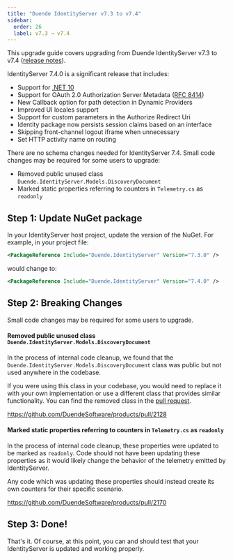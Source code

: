 ```yaml
---
title: "Duende IdentityServer v7.3 to v7.4"
sidebar:
  order: 26
  label: v7.3 → v7.4
---
```


This upgrade guide covers upgrading from Duende IdentityServer v7.3 to v7.4 ([release notes](https://github.com/DuendeSoftware/products/releases/tag/is-7.4.0)).

IdentityServer 7.4.0 is a significant release that includes:

- Support for [.NET 10](https://learn.microsoft.com/en-us/dotnet/core/whats-new/dotnet-10/overview)
- Support for OAuth 2.0 Authorization Server Metadata ([RFC 8414](https://www.rfc-editor.org/rfc/rfc8414.html))
- New Callback option for path detection in Dynamic Providers
- Improved UI locales support
- Support for custom parameters in the Authorize Redirect Uri
- Identity package now persists session claims based on an interface
- Skipping front-channel logout iframe when unnecessary
- Set HTTP activity name on routing

There are no schema changes needed for IdentityServer 7.4. Small code changes may be required for some users to upgrade:

- Removed public unused class `Duende.IdentityServer.Models.DiscoveryDocument`
- Marked static properties referring to counters in `Telemetry.cs` as `readonly`

## Step 1: Update NuGet package

In your IdentityServer host project, update the version of the NuGet.
For example, in your project file:

```xml
<PackageReference Include="Duende.IdentityServer" Version="7.3.0" />
```

would change to:

```xml
<PackageReference Include="Duende.IdentityServer" Version="7.4.0" />
```

## Step 2: Breaking Changes

Small code changes may be required for some users to upgrade.

#### Removed public unused class `Duende.IdentityServer.Models.DiscoveryDocument`

In the process of internal code cleanup, we found that the `Duende.IdentityServer.Models.DiscoveryDocument` class was 
public but not used anywhere in the codebase. 

If you were using this class in your codebase, you would need to replace it with your own implementation or use a 
different class that provides similar functionality. You can find the removed class in the [pull request][1].

https://github.com/DuendeSoftware/products/pull/2128

#### Marked static properties referring to counters in `Telemetry.cs` as `readonly`

In the process of internal code cleanup, these properties were updated to be marked as `readonly`. 
Code should not have been updating these properties as it would likely change the behavior of the telemetry emitted by 
IdentityServer. 

Any code which was updating these properties should instead create its own counters for their specific scenario.

https://github.com/DuendeSoftware/products/pull/2170

## Step 3: Done!

That's it. Of course, at this point, you can and should test that your IdentityServer is updated and working properly.

[1]: https://github.com/DuendeSoftware/products/pull/2128/files#diff-b9470315ba30a728f573d4fd52fae80da4f3f180b19d5e1b9b0bf3a9c7ce6841